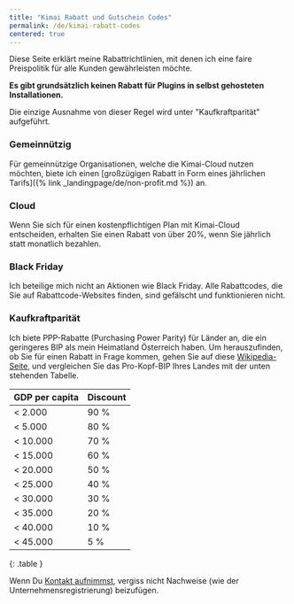 ```yaml
---
title: "Kimai Rabatt und Gutschein Codes"
permalink: /de/kimai-rabatt-codes
centered: true
---
```


Diese Seite erklärt meine Rabattrichtlinien, mit denen ich eine faire Preispolitik für alle Kunden gewährleisten möchte.

**Es gibt grundsätzlich keinen Rabatt für Plugins in selbst gehosteten Installationen.**

Die einzige Ausnahme von dieser Regel wird unter "Kaufkraftparität" aufgeführt.

### Gemeinnützig

Für gemeinnützige Organisationen, welche die Kimai-Cloud nutzen möchten, biete ich einen [großzügigen Rabatt in Form eines jährlichen Tarifs]({% link _landingpage/de/non-profit.md %}) an.   

### Cloud

Wenn Sie sich für einen kostenpflichtigen Plan mit Kimai-Cloud entscheiden, erhalten Sie einen Rabatt von über 20%, wenn Sie jährlich statt monatlich bezahlen.

### Black Friday

Ich beteilige mich nicht an Aktionen wie Black Friday.
Alle Rabattcodes, die Sie auf Rabattcode-Websites finden, sind gefälscht und funktionieren nicht.

### Kaufkraftparität

Ich biete PPP-Rabatte (Purchasing Power Parity) für Länder an, die ein geringeres BIP als mein Heimatland Österreich haben.
Um herauszufinden, ob Sie für einen Rabatt in Frage kommen, gehen Sie auf diese [Wikipedia-Seite](https://en.wikipedia.org/wiki/List_of_countries_by_GDP_(nominal)_per_capita),
und vergleichen Sie das Pro-Kopf-BIP Ihres Landes mit der unten stehenden Tabelle.

| GDP per capita | Discount |
|----------------|----------|
| <  2.000       | 90 %     |
| <  5.000       | 80 %     |
| < 10.000       | 70 %     |
| < 15.000       | 60 %     |
| < 20.000       | 50 %     |
| < 25.000       | 40 %     |
| < 30.000       | 30 %     |
| < 35.000       | 20 %     |
| < 40.000       | 10 %     |
| < 45.000       | 5 %      |
{: .table }

Wenn Du [Kontakt aufnimmst](mailto:support@kimai.cloud), vergiss nicht Nachweise (wie der Unternehmensregistrierung) beizufügen.


 
